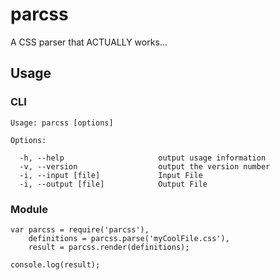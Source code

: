 # parcss

A CSS parser that ACTUALLY works...

## Usage

### CLI

    Usage: parcss [options]

    Options:

      -h, --help                     output usage information
      -v, --version                  output the version number
      -i, --input [file]             Input File
      -i, --output [file]            Output File

### Module

    var parcss = require('parcss'),
        definitions = parcss.parse('myCoolFile.css'),
        result = parcss.render(definitions);

    console.log(result);
